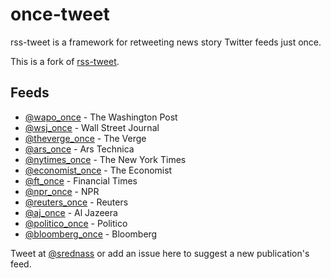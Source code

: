 once-tweet
=========

rss-tweet is a framework for retweeting news story Twitter feeds just once.

This is a fork of [rss-tweet](https://github.com/sedenardi/rss-tweet).

## Feeds

- [@wapo_once](https://twitter.com/wapo_once) - The Washington Post
- [@wsj_once](https://twitter.com/wsj_once) - Wall Street Journal
- [@theverge_once](https://twitter.com/theverge_once) - The Verge
- [@ars_once](https://twitter.com/ars_once) - Ars Technica
- [@nytimes_once](https://twitter.com/nytimes_once) - The New York Times
- [@economist_once](https://twitter.com/economist_once) - The Economist
- [@ft_once](https://twitter.com/ft_once) - Financial Times
- [@npr_once](https://twitter.com/npr_once) - NPR
- [@reuters_once](https://twitter.com/reuters_once) - Reuters
- [@aj_once](https://twitter.com/aj_once) - Al Jazeera
- [@politico_once](https://twitter.com/politico_once) - Politico
- [@bloomberg_once](https://twitter.com/bloomberg_once) - Bloomberg

Tweet at [@srednass](https://twitter.com/srednass) or add an issue here to suggest a new publication's feed.
